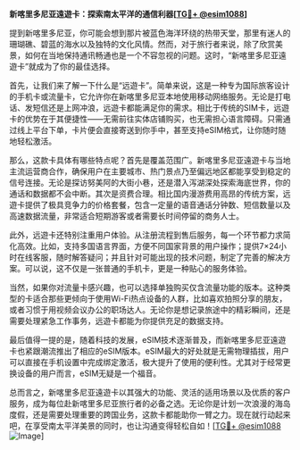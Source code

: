 **新喀里多尼亚遠遊卡：探索南太平洋的通信利器[[TG💪+ @esim1088](https://t.me/s/esim1088)]**

提到新喀里多尼亚，你可能会想到那片被蓝色海洋环绕的热带天堂，那里有迷人的珊瑚礁、碧蓝的海水以及独特的文化风情。然而，对于旅行者来说，除了欣赏美景，如何在当地保持通讯畅通也是一个不容忽视的问题。这时，“新喀里多尼亚遠遊卡”就成为了你的最佳选择。

首先，让我们来了解一下什么是“远遊卡”。简单来说，这是一种专为国际旅客设计的手机卡或流量卡，它允许你在新喀里多尼亚本地使用移动网络服务。无论是打电话、发短信还是上网冲浪，远遊卡都能满足你的需求。相比于传统的SIM卡，远遊卡的优势在于其便捷性——无需前往实体店铺购买，也无需担心语言障碍。只需通过线上平台下单，卡片便会直接寄送到你手中，甚至支持eSIM格式，让你随时随地轻松激活。

那么，这款卡具体有哪些特点呢？首先是覆盖范围广。新喀里多尼亚遠遊卡与当地主流运营商合作，确保用户在主要城市、热门景点乃至偏远地区都能享受到稳定的信号连接。无论是探访努美阿的大街小巷，还是潜入泻湖深处探索海底世界，你的通话和数据都不会中断。其次是资费合理。相比国内漫游费用高昂的传统方案，远遊卡提供了极具竞争力的价格套餐，包含一定量的语音通话分钟数、短信数量以及高速数据流量，非常适合短期游客或者需要长时间停留的商务人士。

此外，远遊卡还特别注重用户体验。从注册流程到售后服务，每一个环节都力求简化高效。比如，支持多国语言界面，方便不同国家背景的用户操作；提供7×24小时在线客服，随时解答疑问；并且针对可能出现的技术问题，制定了完善的解决方案。可以说，这不仅是一张普通的手机卡，更是一种贴心的服务体验。

当然，如果你对流量卡感兴趣，也可以选择单独购买仅含流量功能的版本。这种类型的卡适合那些更倾向于使用Wi-Fi热点设备的人群，比如喜欢拍照分享的朋友，或者习惯于用视频会议办公的职场达人。无论你是想记录旅途中的精彩瞬间，还是需要处理紧急工作事务，远遊卡都能为你提供充足的数据支持。

最后值得一提的是，随着科技的发展，eSIM技术逐渐普及，而新喀里多尼亚遠遊卡也紧跟潮流推出了相应的eSIM版本。eSIM最大的好处就是无需物理插拔，用户可以直接在手机设置中完成绑定激活，极大提升了使用的便利性。尤其对于经常更换设备的用户而言，eSIM无疑是一个福音。

总而言之，新喀里多尼亚遠遊卡以其强大的功能、灵活的适用场景以及优质的客户服务，成为每位赴新喀里多尼亚旅行者的必备之选。无论你是计划一次浪漫的海岛度假，还是需要处理重要的跨国业务，这款卡都能助你一臂之力。现在就行动起来吧，在享受南太平洋美景的同时，也让沟通变得轻松自如！[[TG💪+ @esim1088](https://t.me/s/esim1088) ![Image](https://i.postimg.cc/4NQfJmqS/Snipaste-2025-05-13-00-14-12.png)]